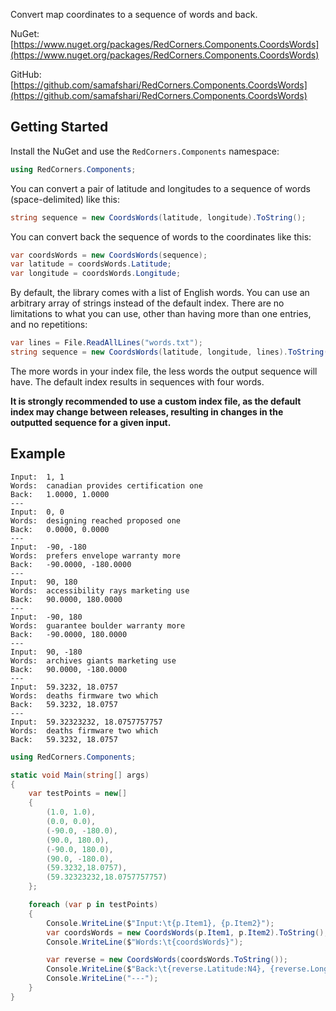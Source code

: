 Convert map coordinates to a sequence of words and back.

NuGet: [https://www.nuget.org/packages/RedCorners.Components.CoordsWords](https://www.nuget.org/packages/RedCorners.Components.CoordsWords)

GitHub: [https://github.com/samafshari/RedCorners.Components.CoordsWords](https://github.com/samafshari/RedCorners.Components.CoordsWords)

## Getting Started

Install the NuGet and use the `RedCorners.Components` namespace:

```c#
using RedCorners.Components;
```

You can convert a pair of latitude and longitudes to a sequence of words (space-delimited) like this:

```c#
string sequence = new CoordsWords(latitude, longitude).ToString();
```

You can convert back the sequence of words to the coordinates like this:

```c#
var coordsWords = new CoordsWords(sequence);
var latitude = coordsWords.Latitude;
var longitude = coordsWords.Longitude;
```

By default, the library comes with a list of English words. You can use an arbitrary array of strings instead of the default index. There are no limitations to what you can use, other than having more than one entries, and no repetitions:

```c#
var lines = File.ReadAllLines("words.txt");
string sequence = new CoordsWords(latitude, longitude, lines).ToString();
```

The more words in your index file, the less words the output sequence will have. The default index results in sequences with four words.

**It is strongly recommended to use a custom index file, as the default index may change between releases, resulting in changes in the outputted sequence for a given input.** 

## Example

```
Input:  1, 1
Words:  canadian provides certification one
Back:   1.0000, 1.0000
---
Input:  0, 0
Words:  designing reached proposed one
Back:   0.0000, 0.0000
---
Input:  -90, -180
Words:  prefers envelope warranty more
Back:   -90.0000, -180.0000
---
Input:  90, 180
Words:  accessibility rays marketing use
Back:   90.0000, 180.0000
---
Input:  -90, 180
Words:  guarantee boulder warranty more
Back:   -90.0000, 180.0000
---
Input:  90, -180
Words:  archives giants marketing use
Back:   90.0000, -180.0000
---
Input:  59.3232, 18.0757
Words:  deaths firmware two which
Back:   59.3232, 18.0757
---
Input:  59.32323232, 18.0757757757
Words:  deaths firmware two which
Back:   59.3232, 18.0757
```

```c#
using RedCorners.Components;

static void Main(string[] args)
{
    var testPoints = new[]
    {
        (1.0, 1.0),
        (0.0, 0.0),
        (-90.0, -180.0),
        (90.0, 180.0),
        (-90.0, 180.0),
        (90.0, -180.0),
        (59.3232,18.0757),
        (59.32323232,18.0757757757)
    };

    foreach (var p in testPoints)
    {
        Console.WriteLine($"Input:\t{p.Item1}, {p.Item2}");
        var coordsWords = new CoordsWords(p.Item1, p.Item2).ToString();
        Console.WriteLine($"Words:\t{coordsWords}");

        var reverse = new CoordsWords(coordsWords.ToString());
        Console.WriteLine($"Back:\t{reverse.Latitude:N4}, {reverse.Longitude:N4}");
        Console.WriteLine("---");
    }
}
```